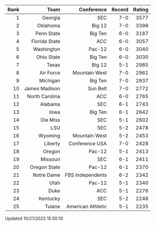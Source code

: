 | Rank  | Team                 | Conference           | Record   | Rating |
| ---:  | ---:                 | ---:                 | ---:     | ---:   |
| 1     | Georgia              | SEC                  | 7-0      | 3577   |
| 2     | Oklahoma             | Big 12               | 7-0      | 3398   |
| 3     | Penn State           | Big Ten              | 6-0      | 3187   |
| 4     | Florida State        | ACC                  | 6-0      | 3057   |
| 5     | Washington           | Pac-12               | 6-0      | 3040   |
| 6     | Ohio State           | Big Ten              | 6-0      | 3030   |
| 7     | Texas                | Big 12               | 5-1      | 2985   |
| 8     | Air Force            | Mountain West        | 7-0      | 2961   |
| 9     | Michigan             | Big Ten              | 7-0      | 2937   |
| 10    | James Madison        | Sun Belt             | 7-0      | 2772   |
| 11    | North Carolina       | ACC                  | 6-0      | 2765   |
| 12    | Alabama              | SEC                  | 6-1      | 2743   |
| 13    | Iowa                 | Big Ten              | 6-1      | 2642   |
| 14    | Ole Miss             | SEC                  | 5-1      | 2602   |
| 15    | LSU                  | SEC                  | 5-2      | 2478   |
| 16    | Wyoming              | Mountain West        | 5-2      | 2453   |
| 17    | Liberty              | Conference USA       | 7-0      | 2428   |
| 18    | Oregon               | Pac-12               | 5-1      | 2413   |
| 19    | Missouri             | SEC                  | 6-1      | 2411   |
| 20    | Oregon State         | Pac-12               | 6-1      | 2370   |
| 21    | Notre Dame           | FBS Independents     | 6-2      | 2342   |
| 22    | Utah                 | Pac-12               | 5-1      | 2340   |
| 23    | Duke                 | ACC                  | 5-1      | 2276   |
| 24    | Kentucky             | SEC                  | 5-2      | 2248   |
| 25    | Tulane               | American Athletic    | 5-1      | 2235   |

Updated 10/21/2023 15:50:10
